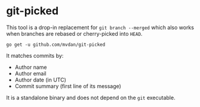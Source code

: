 # git-picked

This tool is a drop-in replacement for `git branch --merged` which also
works when branches are rebased or cherry-picked into `HEAD`.

	go get -u github.com/mvdan/git-picked

It matches commits by:

* Author name
* Author email
* Author date (in UTC)
* Commit summary (first line of its message)

It is a standalone binary and does not depend on the `git` executable.
